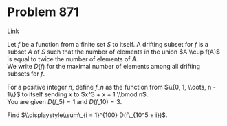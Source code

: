 # Problem 871

[Link](https://projecteuler.net/problem=871)

Let $f$ be a function from a finite set $S$ to itself. A drifting subset for $f$ is a subset $A$ of $S$ such that the number of elements in the union $A \\cup f(A)$ is equal to twice the number of elements of $A$.  
We write $D(f)$ for the maximal number of elements among all drifting subsets for $f$.

For a positive integer $n$, define $f\_n$ as the function from $\\{0, 1, \\dots, n - 1\\}$ to itself sending $x$ to $x^3 + x + 1 \\bmod n$.  
You are given $D(f\_5) = 1$ and $D(f\_{10}) = 3$.

Find $\\displaystyle\\sum\_{i = 1}^{100} D(f\_{10^5 + i})$.
